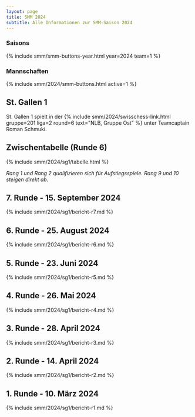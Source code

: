 ```yaml
---
layout: page
title: SMM 2024
subtitle: Alle Informationen zur SMM-Saison 2024
---
```


### Saisons

{% include smm/smm-buttons-year.html year=2024 team=1 %}

### Mannschaften

{% include smm/2024/smm-buttons.html active=1 %}

## St. Gallen 1

St. Gallen 1 spielt in der {% include smm/2024/swisschess-link.html gruppe=201 liga=2 round=6 text="NLB, Gruppe Ost" %} unter Teamcaptain Roman Schmuki.

## Zwischentabelle (Runde 6)

{% include smm/2024/sg1/tabelle.html %}

_Rang 1 und Rang 2 qualifizieren sich für Aufstiegsspiele. Rang 9 und 10 steigen direkt ab._

## 7. Runde - 15. September 2024

{% include smm/2024/sg1/bericht-r7.md %}

## 6. Runde - 25. August 2024

{% include smm/2024/sg1/bericht-r6.md %}

## 5. Runde - 23. Juni 2024

{% include smm/2024/sg1/bericht-r5.md %}

## 4. Runde - 26. Mai 2024

{% include smm/2024/sg1/bericht-r4.md %}

## 3. Runde - 28. April 2024

{% include smm/2024/sg1/bericht-r3.md %}

## 2. Runde - 14. April 2024

{% include smm/2024/sg1/bericht-r2.md %}

## 1. Runde - 10. März 2024

{% include smm/2024/sg1/bericht-r1.md %}

<style>
table th, table td:nth-of-type(4) {
    white-space: nowrap;
}
</style>
